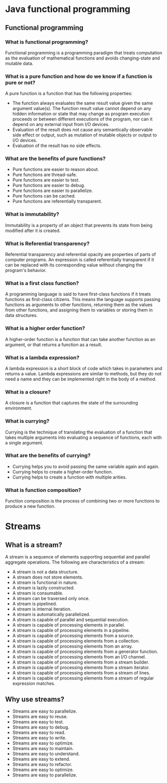 # Java functional programming
## Functional programming
### What is functional programming?
Functional programming is a programming paradigm that treats computation as the evaluation of mathematical functions and avoids changing-state and mutable data.
### What is a pure function and how do we know if a function is pure or not?
A pure function is a function that has the following properties:
- The function always evaluates the same result value given the same argument value(s). The function result value cannot depend on any hidden information or state that may change as program execution proceeds or between different executions of the program, nor can it depend on any external input from I/O devices.
- Evaluation of the result does not cause any semantically observable side effect or output, such as mutation of mutable objects or output to I/O devices.
- Evaluation of the result has no side effects.
### What are the benefits of pure functions?
- Pure functions are easier to reason about.
- Pure functions are thread-safe.
- Pure functions are easier to test.
- Pure functions are easier to debug.
- Pure functions are easier to parallelize.
- Pure functions can be cached.
- Pure functions are referentially transparent.
### What is immutability?
Immutability is a property of an object that prevents its state from being modified after it is created.
### What is Referential transparency?
Referential transparency and referential opacity are properties of parts of computer programs. An expression is called referentially transparent if it can be replaced with its corresponding value without changing the program's behavior.
### What is a first class function?
A programming language is said to have first-class functions if it treats functions as first-class citizens. This means the language supports passing functions as arguments to other functions, returning them as the values from other functions, and assigning them to variables or storing them in data structures.
### What is a higher order function?
A higher-order function is a function that can take another function as an argument, or that returns a function as a result.
### What is a lambda expression?
A lambda expression is a short block of code which takes in parameters and returns a value. Lambda expressions are similar to methods, but they do not need a name and they can be implemented right in the body of a method.
### What is a closure?
A closure is a function that captures the state of the surrounding environment.
### What is currying?
Currying is the technique of translating the evaluation of a function that takes multiple arguments into evaluating a sequence of functions, each with a single argument.
### What are the benefits of currying?
- Currying helps you to avoid passing the same variable again and again.
- Currying helps to create a higher-order function.
- Currying helps to create a function with multiple arities.
### What is function composition?
Function composition is the process of combining two or more functions to produce a new function.

# Streams

## What is a stream?
A stream is a sequence of elements supporting sequential and parallel aggregate operations. The following are characteristics of a stream:
- A stream is not a data structure.
- A stream does not store elements.
- A stream is functional in nature.
- A stream is lazily constructed.
- A stream is consumable.
- A stream can be traversed only once.
- A stream is pipelined.
- A stream is internal iteration.
- A stream is automatically parallelized.
- A stream is capable of parallel and sequential execution.
- A stream is capable of processing elements in parallel.
- A stream is capable of processing elements in a pipeline.
- A stream is capable of processing elements from a source.
- A stream is capable of processing elements from a collection.
- A stream is capable of processing elements from an array.
- A stream is capable of processing elements from a generator function.
- A stream is capable of processing elements from an I/O channel.
- A stream is capable of processing elements from a stream builder.
- A stream is capable of processing elements from a stream iterator.
- A stream is capable of processing elements from a stream of lines.
- A stream is capable of processing elements from a stream of regular expression matches.

## Why use streams?
- Streams are easy to parallelize.
- Streams are easy to reuse.
- Streams are easy to test.
- Streams are easy to debug.
- Streams are easy to read.
- Streams are easy to write.
- Streams are easy to optimize.
- Streams are easy to maintain.
- Streams are easy to understand.
- Streams are easy to extend.
- Streams are easy to refactor.
- Streams are easy to optimize.
- Streams are easy to parallelize.